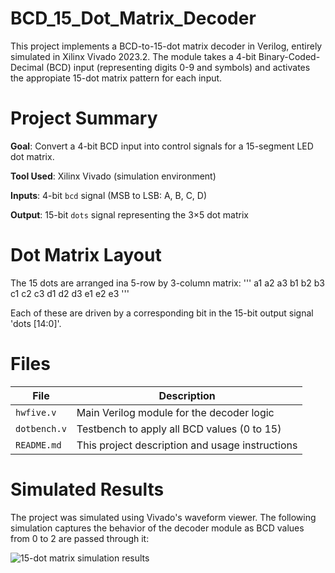 # BCD_15_Dot_Matrix_Decoder
This project implements a BCD-to-15-dot matrix decoder in Verilog, entirely simulated in Xilinx Vivado 2023.2. The module takes a 4-bit Binary-Coded-Decimal (BCD) input (representing digits 0-9 and symbols) and activates the appropiate 15-dot matrix pattern for each input.

# Project Summary
**Goal**: Convert a 4-bit BCD input into control signals for a 15-segment LED dot matrix.

**Tool Used**: Xilinx Vivado (simulation environment)

**Inputs**: 4-bit `bcd` signal (MSB to LSB: A, B, C, D)

**Output**: 15-bit `dots` signal representing the 3×5 dot matrix

# Dot Matrix Layout
The 15 dots are arranged ina 5-row by 3-column matrix:
'''
a1 a2 a3
b1 b2 b3
c1 c2 c3
d1 d2 d3
e1 e2 e3
'''

Each of these are driven by a corresponding bit in the 15-bit output signal 'dots [14:0]'.

# Files

| File         | Description                                      |
|--------------|--------------------------------------------------|
| `hwfive.v`   | Main Verilog module for the decoder logic        |
| `dotbench.v` | Testbench to apply all BCD values (0 to 15)      |
| `README.md`  | This project description and usage instructions  |

# Simulated Results
The project was simulated using Vivado's waveform viewer. The following simulation captures the behavior of the decoder module as BCD values from 0 to 2 are passed through it:

![15-dot matrix simulation results](https://github.com/user-attachments/assets/52359157-79d9-48d9-a959-9d889bd6e8d5)





